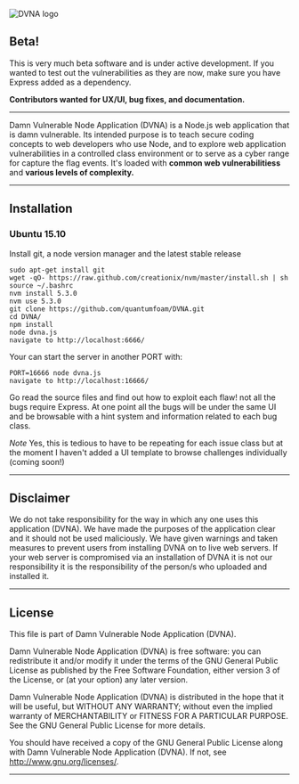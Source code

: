 ![DVNA logo](https://github.com/quantumfoam/DVNA/blob/master/dvna.jpg)

## Beta!

This is very much beta software and is under active development. If you wanted to test out the vulnerabilities as they are now, make sure you have Express added as a dependency.

**Contributors wanted for UX/UI, bug fixes, and documentation.**
- - -

Damn Vulnerable Node Application (DVNA) is a Node.js web application that is damn vulnerable. Its intended purpose is to teach secure coding concepts to web developers who use Node, and to explore web application vulnerabilities in a controlled class environment or to serve as a cyber range for capture the flag events. It's loaded with **common web vulnerabilitiess** and **various levels of complexity.**
- - -

## Installation

### Ubuntu 15.10

Install git, a node version manager and the latest stable release

```
sudo apt-get install git
wget -qO- https://raw.github.com/creationix/nvm/master/install.sh | sh
source ~/.bashrc
nvm install 5.3.0
nvm use 5.3.0
git clone https://github.com/quantumfoam/DVNA.git
cd DVNA/
npm install
node dvna.js
navigate to http://localhost:6666/
```

Your can start the server in another PORT with:

```
PORT=16666 node dvna.js
navigate to http://localhost:16666/
```

Go read the source files and find out how to exploit each flaw! not all the bugs require Express. At one point all the bugs will be under the same UI and be browsable with a hint system and information related to each bug class.

*Note* Yes, this is tedious to have to be repeating for each issue class but at the moment I haven't added a UI template to browse challenges individually (coming soon!)
- - -

## Disclaimer

We do not take responsibility for the way in which any one uses this application (DVNA). We have made the purposes of the application clear and it should not be used maliciously. We have given warnings and taken measures to prevent users from installing DVNA on to live web servers. If your web server is compromised via an installation of DVNA it is not our responsibility it is the responsibility of the person/s who uploaded and installed it.

- - -

## License

This file is part of Damn Vulnerable Node Application (DVNA).

Damn Vulnerable Node Application (DVNA) is free software: you can redistribute it and/or modify
it under the terms of the GNU General Public License as published by
the Free Software Foundation, either version 3 of the License, or
(at your option) any later version.

Damn Vulnerable Node Application (DVNA) is distributed in the hope that it will be useful,
but WITHOUT ANY WARRANTY; without even the implied warranty of
MERCHANTABILITY or FITNESS FOR A PARTICULAR PURPOSE.  See the
GNU General Public License for more details.

You should have received a copy of the GNU General Public License
along with Damn Vulnerable Node Application (DVNA).  If not, see http://www.gnu.org/licenses/.

- - -
